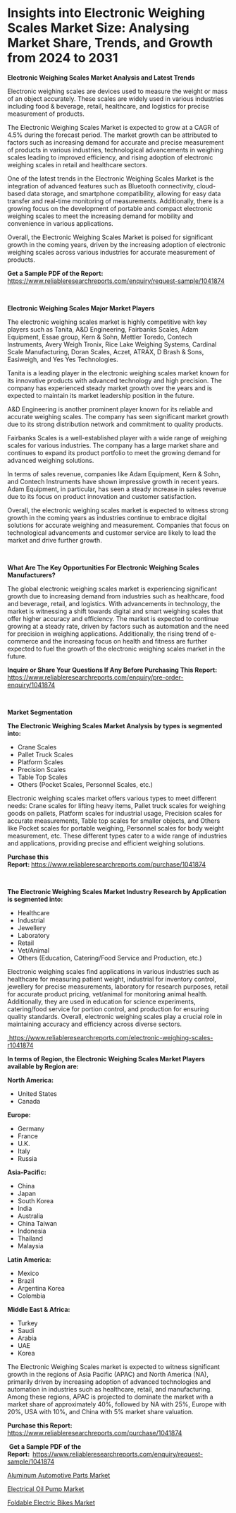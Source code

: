<p><h1>Insights into Electronic Weighing Scales Market Size: Analysing Market Share, Trends, and Growth from 2024 to 2031</h1></p><p><strong>Electronic Weighing Scales Market Analysis and Latest Trends</strong></p>
<p><p>Electronic weighing scales are devices used to measure the weight or mass of an object accurately. These scales are widely used in various industries including food & beverage, retail, healthcare, and logistics for precise measurement of products. </p><p>The Electronic Weighing Scales Market is expected to grow at a CAGR of 4.5% during the forecast period. The market growth can be attributed to factors such as increasing demand for accurate and precise measurement of products in various industries, technological advancements in weighing scales leading to improved efficiency, and rising adoption of electronic weighing scales in retail and healthcare sectors. </p><p>One of the latest trends in the Electronic Weighing Scales Market is the integration of advanced features such as Bluetooth connectivity, cloud-based data storage, and smartphone compatibility, allowing for easy data transfer and real-time monitoring of measurements. Additionally, there is a growing focus on the development of portable and compact electronic weighing scales to meet the increasing demand for mobility and convenience in various applications.</p><p>Overall, the Electronic Weighing Scales Market is poised for significant growth in the coming years, driven by the increasing adoption of electronic weighing scales across various industries for accurate measurement of products.</p></p>
<p><strong>Get a Sample PDF of the Report:&nbsp;</strong> <a href="https://www.reliableresearchreports.com/enquiry/request-sample/1041874">https://www.reliableresearchreports.com/enquiry/request-sample/1041874</a></p>
<p>&nbsp;</p>
<p><strong>Electronic Weighing Scales Major Market Players</strong></p>
<p><p>The electronic weighing scales market is highly competitive with key players such as Tanita, A&D Engineering, Fairbanks Scales, Adam Equipment, Essae group, Kern & Sohn, Mettler Toredo, Contech Instruments, Avery Weigh Tronix, Rice Lake Weighing Systems, Cardinal Scale Manufacturing, Doran Scales, Aczet, ATRAX, D Brash & Sons, Easiweigh, and Yes Yes Technologies.</p><p>Tanita is a leading player in the electronic weighing scales market known for its innovative products with advanced technology and high precision. The company has experienced steady market growth over the years and is expected to maintain its market leadership position in the future.</p><p>A&D Engineering is another prominent player known for its reliable and accurate weighing scales. The company has seen significant market growth due to its strong distribution network and commitment to quality products.</p><p>Fairbanks Scales is a well-established player with a wide range of weighing scales for various industries. The company has a large market share and continues to expand its product portfolio to meet the growing demand for advanced weighing solutions.</p><p>In terms of sales revenue, companies like Adam Equipment, Kern & Sohn, and Contech Instruments have shown impressive growth in recent years. Adam Equipment, in particular, has seen a steady increase in sales revenue due to its focus on product innovation and customer satisfaction.</p><p>Overall, the electronic weighing scales market is expected to witness strong growth in the coming years as industries continue to embrace digital solutions for accurate weighing and measurement. Companies that focus on technological advancements and customer service are likely to lead the market and drive further growth.</p></p>
<p>&nbsp;</p>
<p><strong>What Are The Key Opportunities For Electronic Weighing Scales Manufacturers?</strong></p>
<p><p>The global electronic weighing scales market is experiencing significant growth due to increasing demand from industries such as healthcare, food and beverage, retail, and logistics. With advancements in technology, the market is witnessing a shift towards digital and smart weighing scales that offer higher accuracy and efficiency. The market is expected to continue growing at a steady rate, driven by factors such as automation and the need for precision in weighing applications. Additionally, the rising trend of e-commerce and the increasing focus on health and fitness are further expected to fuel the growth of the electronic weighing scales market in the future.</p></p>
<p><strong>Inquire or Share Your Questions If Any Before Purchasing This Report:</strong> <a href="https://www.reliableresearchreports.com/enquiry/pre-order-enquiry/1041874">https://www.reliableresearchreports.com/enquiry/pre-order-enquiry/1041874</a></p>
<p>&nbsp;</p>
<p><strong>Market Segmentation</strong></p>
<p><strong>The Electronic Weighing Scales Market Analysis by types is segmented into:</strong></p>
<p><ul><li>Crane Scales</li><li>Pallet Truck Scales</li><li>Platform Scales</li><li>Precision Scales</li><li>Table Top Scales</li><li>Others (Pocket Scales, Personnel Scales, etc.)</li></ul></p>
<p><p>Electronic weighing scales market offers various types to meet different needs: Crane scales for lifting heavy items, Pallet truck scales for weighing goods on pallets, Platform scales for industrial usage, Precision scales for accurate measurements, Table top scales for smaller objects, and Others like Pocket scales for portable weighing, Personnel scales for body weight measurement, etc. These different types cater to a wide range of industries and applications, providing precise and efficient weighing solutions.</p></p>
<p><strong>Purchase this Report:&nbsp;</strong><a href="https://www.reliableresearchreports.com/purchase/1041874">https://www.reliableresearchreports.com/purchase/1041874</a></p>
<p>&nbsp;</p>
<p><strong>The Electronic Weighing Scales Market Industry Research by Application is segmented into:</strong></p>
<p><ul><li>Healthcare</li><li>Industrial</li><li>Jewellery</li><li>Laboratory</li><li>Retail</li><li>Vet/Animal</li><li>Others (Education, Catering/Food Service and Production, etc.)</li></ul></p>
<p><p>Electronic weighing scales find applications in various industries such as healthcare for measuring patient weight, industrial for inventory control, jewellery for precise measurements, laboratory for research purposes, retail for accurate product pricing, vet/animal for monitoring animal health. Additionally, they are used in education for science experiments, catering/food service for portion control, and production for ensuring quality standards. Overall, electronic weighing scales play a crucial role in maintaining accuracy and efficiency across diverse sectors.</p></p>
<p><a href="https://www.reliableresearchreports.com/electronic-weighing-scales-r1041874">&nbsp;https://www.reliableresearchreports.com/electronic-weighing-scales-r1041874</a></p>
<p><strong>In terms of Region, the Electronic Weighing Scales Market Players available by Region are:</strong></p>
<p>
    <p> <strong> North America: </strong>
        <ul>
            <li>United States</li>
            <li>Canada</li>
        </ul>
        </p> 
    <p> <strong> Europe: </strong>
        <ul>
            <li>Germany</li>
            <li>France</li>
            <li>U.K.</li>
            <li>Italy</li>
            <li>Russia</li>
        </ul>
        </p> 
    <p> <strong> Asia-Pacific: </strong>
        <ul>
            <li>China</li>
            <li>Japan</li>
            <li>South Korea</li>
            <li>India</li>
            <li>Australia</li>
            <li>China Taiwan</li>
            <li>Indonesia</li>
            <li>Thailand</li>
            <li>Malaysia</li>
        </ul>
        </p> 
    <p> <strong> Latin America: </strong>
        <ul>
            <li>Mexico</li>
            <li>Brazil</li>
            <li>Argentina Korea</li>
            <li>Colombia</li>
        </ul>
        </p> 
    <p> <strong> Middle East & Africa: </strong>
        <ul>
            <li>Turkey</li>
            <li>Saudi</li>
            <li>Arabia</li>
            <li>UAE</li>
            <li>Korea</li>
        </ul>
    </p>
    </p>
<p><p>The Electronic Weighing Scales market is expected to witness significant growth in the regions of Asia Pacific (APAC) and North America (NA), primarily driven by increasing adoption of advanced technologies and automation in industries such as healthcare, retail, and manufacturing. Among these regions, APAC is projected to dominate the market with a market share of approximately 40%, followed by NA with 25%, Europe with 20%, USA with 10%, and China with 5% market share valuation.</p></p>
<p><strong>Purchase this Report: </strong><a href="https://www.reliableresearchreports.com/purchase/1041874">https://www.reliableresearchreports.com/purchase/1041874</a></p>
<p>&nbsp;<strong>Get a Sample PDF of the Report:&nbsp;&nbsp;</strong><a href="https://www.reliableresearchreports.com/enquiry/request-sample/1041874">https://www.reliableresearchreports.com/enquiry/request-sample/1041874</a></p>
<p><strong></strong></p>
<p><p><a href="https://www.linkedin.com/pulse/aluminum-automotive-parts-market-challenges-opportunities-djyae?trackingId=N0B1iruM2H5CdocmxLh0Mw%3D%3D">Aluminum Automotive Parts Market</a></p><p><a href="https://www.linkedin.com/pulse/global-electrical-oil-pump-market-types-applications-major-players-obqje?trackingId=GgtLnnndV%2BU3DMRup%2Fq19w%3D%3D">Electrical Oil Pump Market</a></p><p><a href="https://www.linkedin.com/pulse/foldable-electric-bikes-market-share-amp-new-trends-analysis-xqgse?trackingId=d3tgSD4bnbN%2FIBrZ9ZcpiQ%3D%3D">Foldable Electric Bikes Market</a></p></p>